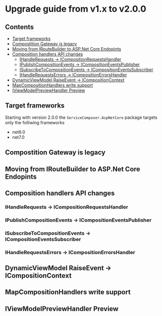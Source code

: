 # Upgrade guide from v1.x to v2.0.0

<!-- toc -->
## Contents

  * [Target frameworks](#target-frameworks)
  * [Compostition Gateway is legacy](#compostition-gateway-is-legacy)
  * [Moving from IRouteBuilder to ASP.Net Core Endopints](#moving-from-iroutebuilder-to-aspnet-core-endopints)
  * [Composition handlers API changes](#composition-handlers-api-changes)
    * [IHandleRequests -> ICompositionRequestsHandler](#ihandlerequests---icompositionrequestshandler)
    * [IPublishCompositionEvents -> ICompositionEventsPublisher](#ipublishcompositionevents---icompositioneventspublisher)
    * [ISubscribeToCompositionEvents -> ICompositionEventsSubscriber](#isubscribetocompositionevents---icompositioneventssubscriber)
    * [IHandleRequestsErrors -> ICompositionErrorsHandler](#ihandlerequestserrors---icompositionerrorshandler)
  * [DynamicViewModel RaiseEvent -> ICompositionContext](#dynamicviewmodel-raiseevent---icompositioncontext)
  * [MapCompositionHandlers write support](#mapcompositionhandlers-write-support)
  * [IViewModelPreviewHandler Preview](#iviewmodelpreviewhandler-preview)<!-- endToc -->

## Target frameworks

Starting with version 2.0.0 the `ServiceComposer.AspNetCore` package targets only the folliwing frameworks

- net6.0
- net7.0

## Compostition Gateway is legacy

## Moving from IRouteBuilder to ASP.Net Core Endopints

## Composition handlers API changes

### IHandleRequests -> ICompositionRequestsHandler

### IPublishCompositionEvents -> ICompositionEventsPublisher

### ISubscribeToCompositionEvents -> ICompositionEventsSubscriber

### IHandleRequestsErrors -> ICompositionErrorsHandler

## DynamicViewModel RaiseEvent -> ICompositionContext

##  MapCompositionHandlers write support

## IViewModelPreviewHandler Preview
